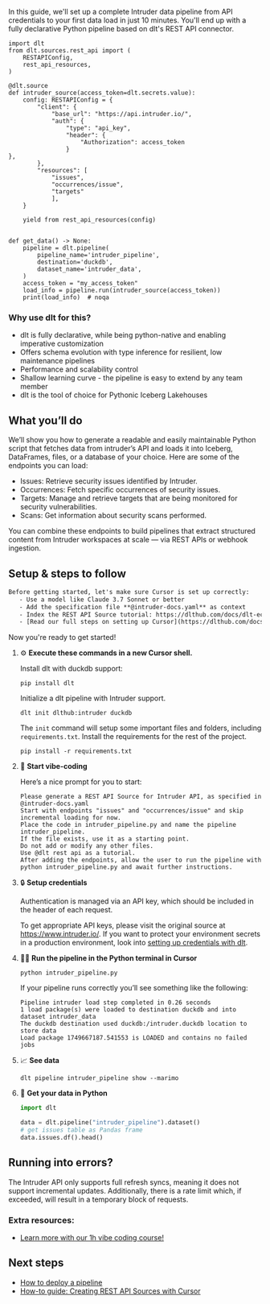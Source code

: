 In this guide, we'll set up a complete Intruder data pipeline from API credentials to your first data load in just 10 minutes. You'll end up with a fully declarative Python pipeline based on dlt's REST API connector.

```python-outcome
import dlt
from dlt.sources.rest_api import (
    RESTAPIConfig,
    rest_api_resources,
)

@dlt.source
def intruder_source(access_token=dlt.secrets.value):
    config: RESTAPIConfig = {
        "client": {
            "base_url": "https://api.intruder.io/",
            "auth": {
                "type": "api_key",
                "header": {
                    "Authorization": access_token
                }
},
        },
        "resources": [
            "issues",
            "occurrences/issue",
            "targets"
            ],
    }

    yield from rest_api_resources(config)


def get_data() -> None:
    pipeline = dlt.pipeline(
        pipeline_name='intruder_pipeline',
        destination='duckdb',
        dataset_name='intruder_data', 
    )
    access_token = "my_access_token"
    load_info = pipeline.run(intruder_source(access_token))
    print(load_info)  # noqa
```

### Why use dlt for this?

- dlt is fully declarative, while being python-native and enabling imperative customization
- Offers schema evolution with type inference for resilient, low maintenance pipelines
- Performance and scalability control
- Shallow learning curve - the pipeline is easy to extend by any team member
- dlt is the tool of choice for Pythonic Iceberg Lakehouses

## What you’ll do

We’ll show you how to generate a readable and easily maintainable Python script that fetches data from intruder’s API and loads it into Iceberg, DataFrames, files, or a database of your choice. Here are some of the endpoints you can load:

- Issues: Retrieve security issues identified by Intruder.
- Occurrences: Fetch specific occurrences of security issues.
- Targets: Manage and retrieve targets that are being monitored for security vulnerabilities.
- Scans: Get information about security scans performed.

You can combine these endpoints to build pipelines that extract structured content from Intruder workspaces at scale — via REST APIs or webhook ingestion.

## Setup & steps to follow

```default
Before getting started, let's make sure Cursor is set up correctly:
   - Use a model like Claude 3.7 Sonnet or better
   - Add the specification file **@intruder-docs.yaml** as context
   - Index the REST API Source tutorial: https://dlthub.com/docs/dlt-ecosystem/verified-sources/rest_api/ and add it to context as **@dlt rest api**
   - [Read our full steps on setting up Cursor](https://dlthub.com/docs/dlt-ecosystem/llm-tooling/cursor-restapi#23-configuring-cursor-with-documentation)
```

Now you're ready to get started! 

1. ⚙️ **Execute these commands in a new Cursor shell.**
    
    Install dlt with duckdb support:
    ```shell
    pip install dlt
    ```

    Initialize a dlt pipeline with Intruder support.
    ```shell
    dlt init dlthub:intruder duckdb
    ```

    The `init` command will setup some important files and folders, including `requirements.txt`. Install the requirements for the rest of the project.
    ```shell
    pip install -r requirements.txt
    ```
    
2. 🤠 **Start vibe-coding**
    
    Here’s a nice prompt for you to start: 
    
    ```prompt
    Please generate a REST API Source for Intruder API, as specified in @intruder-docs.yaml 
    Start with endpoints "issues" and "occurrences/issue" and skip incremental loading for now. 
    Place the code in intruder_pipeline.py and name the pipeline intruder_pipeline. 
    If the file exists, use it as a starting point. 
    Do not add or modify any other files. 
    Use @dlt rest api as a tutorial. 
    After adding the endpoints, allow the user to run the pipeline with python intruder_pipeline.py and await further instructions.
    ```

    
3. 🔒 **Setup credentials** 
    
    Authentication is managed via an API key, which should be included in the header of each request.
    
    To get appropriate API keys, please visit the original source at https://www.intruder.io/.
    If you want to protect your environment secrets in a production environment, look into [setting up credentials with dlt](https://dlthub.com/docs/walkthroughs/add_credentials).
    
4. 🏃‍♀️ **Run the pipeline in the Python terminal in Cursor**
    
    ```shell
    python intruder_pipeline.py
    ```
    
    If your pipeline runs correctly you’ll see something like the following:
    
    ```shell
    Pipeline intruder load step completed in 0.26 seconds
    1 load package(s) were loaded to destination duckdb and into dataset intruder_data
    The duckdb destination used duckdb:/intruder.duckdb location to store data
    Load package 1749667187.541553 is LOADED and contains no failed jobs
    ```
    
5. 📈 **See data**
    
    ```shell
    dlt pipeline intruder_pipeline show --marimo
    ```
    
6. 🐍 **Get your data in Python**
    
    ```python
    import dlt

   data = dlt.pipeline("intruder_pipeline").dataset()
   # get issues table as Pandas frame
   data.issues.df().head()
    ```

## Running into errors?

The Intruder API only supports full refresh syncs, meaning it does not support incremental updates. Additionally, there is a rate limit which, if exceeded, will result in a temporary block of requests.

### Extra resources:

- [Learn more with our 1h vibe coding course!](https://www.youtube.com/watch?v=GGid70rnJuM)

## Next steps

- [How to deploy a pipeline](https://dlthub.com/docs/walkthroughs/deploy-a-pipeline)
- [How-to guide: Creating REST API Sources with Cursor](https://dlthub.com/docs/dlt-ecosystem/llm-tooling/cursor-restapi)